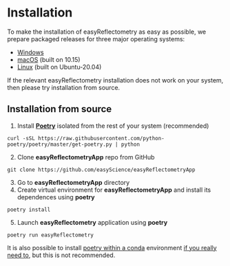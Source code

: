 # Installation

To make the installation of easyReflectometry as easy as possible, we prepare packaged releases for three major operating systems: 

- [Windows](https://github.com/easyScience/easyReflectometryApp/releases/download/v0.0.2-beta.1/easyReflectometry_Windows_x86-32_v0.0.2-beta.1.zip)
- [macOS](https://github.com/easyScience/easyReflectometryApp/releases/download/v0.0.2-beta.1/easyReflectometry_macOS_x86-64_v0.0.2-beta.1.zip) (built on 10.15)
- [Linux](https://github.com/easyScience/easyReflectometryApp/releases/download/v0.0.2-beta.1/easyReflectometry_Linux_x86-64_v0.0.2-beta.1.zip) (built on Ubuntu-20.04)

If the relevant easyReflectometry installation does not work on your system, then please try installation from source. 

## Installation from source

1. Install [**Poetry**](https://python-poetry.org/docs/) isolated from the rest of your system (recommended)
  ```
  curl -sSL https://raw.githubusercontent.com/python-poetry/poetry/master/get-poetry.py | python
  ```
2. Clone **easyReflectometryApp** repo from GitHub
  ```
  git clone https://github.com/easyScience/easyReflectometryApp
  ```
3. Go to **easyReflectometryApp** directory
4. Create virtual environment for **easyReflectometryApp** and install its dependences using **poetry** 
  ```
  poetry install
  ```  
5. Launch **easyReflectometry** application using **poetry**
  ```
  poetry run easyReflectometry
  ```

It is also possible to install [poetry within a conda](https://anaconda.org/conda-forge/poetry) environment [if you really need to](https://xkcd.com/1987/), but this is not recommended.